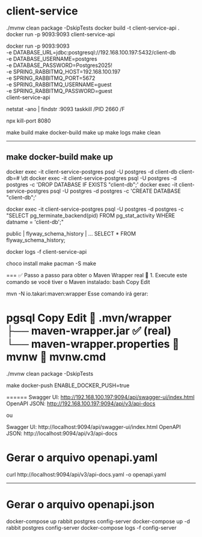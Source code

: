# client-service

./mvnw clean package -DskipTests
docker build -t client-service-api .
docker run -p 9093:9093 client-service-api

docker run -p 9093:9093 \
-e DATABASE_URL=jdbc:postgresql://192.168.100.197:5432/client-db \
-e DATABASE_USERNAME=postgres \
-e DATABASE_PASSWORD=Postgres2025! \
-e SPRING_RABBITMQ_HOST=192.168.100.197 \
-e SPRING_RABBITMQ_PORT=5672 \
-e SPRING_RABBITMQ_USERNAME=guest \
-e SPRING_RABBITMQ_PASSWORD=guest \
client-service-api

netstat -ano | findstr :9093
taskkill /PID 2660 /F

npx kill-port 8080

make build
make docker-build
make up
make logs
make clean

---
make docker-build
make up
---

docker exec -it client-service-postgres psql -U postgres -d client-db
client-db=#
\dt
docker exec -it client-service-postgres psql -U postgres -d postgres -c 'DROP DATABASE IF EXISTS "client-db";'
docker exec -it client-service-postgres psql -U postgres -d postgres -c 'CREATE DATABASE "client-db";'

docker exec -it client-service-postgres psql -U postgres -d postgres -c "SELECT pg_terminate_backend(pid) FROM pg_stat_activity WHERE datname = 'client-db';"

public | flyway_schema_history | ...
SELECT * FROM flyway_schema_history;

docker logs -f client-service-api

choco install make
pacman -S make

===
✅ Passo a passo para obter o Maven Wrapper real
🔧 1. Execute este comando se você tiver o Maven instalado:
bash
Copy
Edit

mvn -N io.takari:maven:wrapper
Esse comando irá gerar:

pgsql
Copy
Edit
📁 .mvn/wrapper
├── maven-wrapper.jar ✅ (real)
└── maven-wrapper.properties
📄 mvnw
📄 mvnw.cmd
===
./mvnw clean package -DskipTests

make docker-push ENABLE_DOCKER_PUSH=true

======
Swagger UI: http://192.168.100.197:9094/api/swagger-ui/index.html
OpenAPI JSON: http://192.168.100.197:9094/api/v3/api-docs

ou 

Swagger UI: http://localhost:9094/api/swagger-ui/index.html
OpenAPI JSON: http://localhost:9094/api/v3/api-docs

# Gerar o arquivo openapi.yaml
curl http://localhost:9094/api/v3/api-docs.yaml -o openapi.yaml

-----
# Gerar o arquivo openapi.json
docker-compose up rabbit postgres config-server
docker-compose up -d rabbit postgres config-server
docker-compose logs -f config-server
